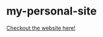 # my-personal-site

[Checkout the website here!](https://varunjindal123.github.io/my-personal-site/)
